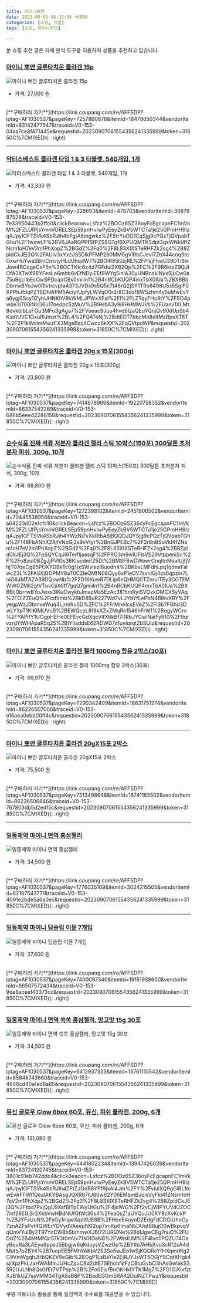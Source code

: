 ```yaml
---
title: 마이니뽀얀
date: 2023-09-05 06:15:54 +0800
categories: [쇼핑, 식품]
tags: [쇼핑, 마이니뽀얀]

---
```


본 쇼핑 추천 글은 자체 분석 도구를 이용하여 상품을 추천하고 있습니다.
### [마이니 뽀얀 글루타치온 콜라겐 15p](https://link.coupang.com/re/AFFSDP?lptag=AF1030537&pageKey=7257860678&itemId=18478650344&vendorItemId=83142477547&traceid=V0-153-04aa7ce8f471445e&requestid=20230907061554356241335999&token=31850C%7CMIXED)
![마이니 뽀얀 글루타치온 콜라겐 15p](https://ads-partners.coupang.com/image1/AvBIEYEpr2nmQHb9AoPSA-Ic4sB_cB5bHz7VV5xxHnxPr5xayLZ3vY_fxSP-sJD0VWCHlyp29Xe37W1YAb6JQhdm-ApOCw5E8N6nkEQil_J2caYq-NtbMWOWLiqe13-BK-274IMkMsYhu8eUuet3G5jDdJZT9VJr7YKZFhxCI7m1KLU03kMBiLP1-0Q3MraYSpP4pYDNR9--5mI2ckCEr3yTNyDkY5mJMwm085QkFgqx96DTn66EZTe_zESRH7Ck_KvSPJO4VhL7tZqAH_j9OZY=)
- 가격: 27,000 원
<br>
[**구매하러 가기**](https://link.coupang.com/re/AFFSDP?lptag=AF1030537&pageKey=7257860678&itemId=18478650344&vendorItemId=83142477547&traceid=V0-153-04aa7ce8f471445e&requestid=20230907061554356241335999&token=31850C%7CMIXED){: .right}
<br>

---

### [닥터스베스트 콜라겐 타입 1 & 3 타블렛, 540개입, 1개](https://link.coupang.com/re/AFFSDP?lptag=AF1030537&pageKey=228693&itemId=478703&vendorItemId=3087887528&traceid=V0-153-7e33950443b2ffc0&clickBeacon=Lsfcz%2BOOz6SZ36oyFcEgcapnFC1mVkM%2FZLUfPjsYmnVORELSEp59pnHvIwPyEeyZkBV5WTCTa1je25GPmHH9IzqAJpyIOFTSVk4SbRJih4bFgtA8mgwkx%2FStrYuOG1CqSjg9cPQzTjQVpabTGhu%2F1wxwLF%2BV6JAaRGPPfSfPZS8GTgfBXPUQMTKSdpt3qxWNkI4fZNsm1oH7eV2m1PhXopZ%2BGd2%2Fq0%2F8L83XIXSTeRHFZk2sg4%2B8ZpldCkJEj3Q%2FAUlv3xYxzJS5DlkPFMP280MM5gVlRbCJevl7ZbX44coq9rcOxwHuYwaSBmCncnyHLdUhqdW7%2BOIR95IJzjRE%2FPIsjFhwU39DTiBixJow4RCogeCxF5n%2BOCTKtc6z4d7GFdul2X82Qp%2FC%2F9R6ktzZ9QJtOfA3XTwX98YFeaLo6mhb6vEfNDyiEEf8WYg5inlA30yUNBcdklNyx5jLCw0a75u9qcllbEcOwSPDcqdCBs0miiln1%2B4nRCbKUQP4mxTbX0IUa%2BXBBIjDbrrwBYoJw0Rlvtrcvpta4373JVDs9s5Q5c7t46rQ2jSY1T9o8498U5s5SglF0XPPhJfdqPZTEDhWPM5AciyfUpfyLWVqO0r2r8C3ds1BWSzhm4y5uMwEvYa6ygj0Scy1iZyhUHNKhV8kWMLJPWxXFsl%2FI%2FLZTqyFHc8tY%2FSO4pwbe3l700iNhG6u17oedpc5zMuV%2B9eibA3y9i8HHMWJVs%2FUanv1XLMt8dvkblbLsFGu3MFo3gAga7%2FVoeac9Juu4hvd6IzaQEuYQnjQv90dUpSb4KsdtUVC1OxuRlJmzr%2BL4%2FQATeNj%2BdtEDT7bbcMo8eltMzBpeXT6T%2F2P1kWolmMwzFX3MgeBzq4Cwcc6kXX%2FqQVtpoWP&requestid=20230907061554356241335999&token=31850C%7CMIXED)
![닥터스베스트 콜라겐 타입 1 & 3 타블렛, 540개입, 1개](https://ads-partners.coupang.com/image1/riqAj9HuCRfwSvFwroqTDXyBYppsAG_CFnSBX8dlkZGvNhBXlX-LbS31H_8mkykmGxKJfIyGhdPlokJ9gykMG2E_7RDKAUwG_zNlCzY33M_xT-ABa7VEqvNBav07c24IlDPHejXnt6rUFiYXj6bzDVZeYExU8uzMPcfXrlwOZzk26ncusS1lQuChWMP0dL_qNDfuOQAtE6mdYt6LvzY7GHH5EUCFETDD4YnVCdp38k6yxRmUobFj8RvTXNCwxlH_s8Y0e97Q7k7o7uCR9N-vBOMwfaGMvvHxb2zcKKWGsCW0l_z8H_c=)
- 가격: 43,330 원
<br>
[**구매하러 가기**](https://link.coupang.com/re/AFFSDP?lptag=AF1030537&pageKey=228693&itemId=478703&vendorItemId=3087887528&traceid=V0-153-7e33950443b2ffc0&clickBeacon=Lsfcz%2BOOz6SZ36oyFcEgcapnFC1mVkM%2FZLUfPjsYmnVORELSEp59pnHvIwPyEeyZkBV5WTCTa1je25GPmHH9IzqAJpyIOFTSVk4SbRJih4bFgtA8mgwkx%2FStrYuOG1CqSjg9cPQzTjQVpabTGhu%2F1wxwLF%2BV6JAaRGPPfSfPZS8GTgfBXPUQMTKSdpt3qxWNkI4fZNsm1oH7eV2m1PhXopZ%2BGd2%2Fq0%2F8L83XIXSTeRHFZk2sg4%2B8ZpldCkJEj3Q%2FAUlv3xYxzJS5DlkPFMP280MM5gVlRbCJevl7ZbX44coq9rcOxwHuYwaSBmCncnyHLdUhqdW7%2BOIR95IJzjRE%2FPIsjFhwU39DTiBixJow4RCogeCxF5n%2BOCTKtc6z4d7GFdul2X82Qp%2FC%2F9R6ktzZ9QJtOfA3XTwX98YFeaLo6mhb6vEfNDyiEEf8WYg5inlA30yUNBcdklNyx5jLCw0a75u9qcllbEcOwSPDcqdCBs0miiln1%2B4nRCbKUQP4mxTbX0IUa%2BXBBIjDbrrwBYoJw0Rlvtrcvpta4373JVDs9s5Q5c7t46rQ2jSY1T9o8498U5s5SglF0XPPhJfdqPZTEDhWPM5AciyfUpfyLWVqO0r2r8C3ds1BWSzhm4y5uMwEvYa6ygj0Scy1iZyhUHNKhV8kWMLJPWxXFsl%2FI%2FLZTqyFHc8tY%2FSO4pwbe3l700iNhG6u17oedpc5zMuV%2B9eibA3y9i8HHMWJVs%2FUanv1XLMt8dvkblbLsFGu3MFo3gAga7%2FVoeac9Juu4hvd6IzaQEuYQnjQv90dUpSb4KsdtUVC1OxuRlJmzr%2BL4%2FQATeNj%2BdtEDT7bbcMo8eltMzBpeXT6T%2F2P1kWolmMwzFX3MgeBzq4Cwcc6kXX%2FqQVtpoWP&requestid=20230907061554356241335999&token=31850C%7CMIXED){: .right}
<br>

---

### [마이니 뽀얀 글루타치온 콜라겐 20g x 15포(300g)](https://link.coupang.com/re/AFFSDP?lptag=AF1030537&pageKey=7414878969&itemId=19220758352&vendorItemId=86337542269&traceid=V0-153-686b5eee42288158&requestid=20230907061554356241335999&token=31850C%7CMIXED)
![마이니 뽀얀 글루타치온 콜라겐 20g x 15포(300g)](https://ads-partners.coupang.com/image1/Cb1B87s0mJC6ezodCfBt26vI3j5tK9HXrMmtXJ3dyfd-WcQKEEXWQ7Oc_lP3yGZ4rzHmuhMq8hhFckjrDX8QTtAE7yGPs-WHuStKItByRQRD9d7GusBwHa5kivvuM5F-uhDl5s4oJgx7c_3BpZhGLkKfsgw94dv4v_zUIQia4Ba7HHUnM4AoDXH1Oz3ylEoDOmHofOvbkmwV3v18r6tiP_F4_MI8vGJtuqV7zkHZl000OaOJUAPTeoCh8qshHA5E7N8EHcWtto7IXZXbDZtUS7y2I_qLEHT85cYAGVqyO7zBHA==)
- 가격: 23,800 원
<br>
[**구매하러 가기**](https://link.coupang.com/re/AFFSDP?lptag=AF1030537&pageKey=7414878969&itemId=19220758352&vendorItemId=86337542269&traceid=V0-153-686b5eee42288158&requestid=20230907061554356241335999&token=31850C%7CMIXED){: .right}
<br>

---

### [순수식품 진짜 석류 저분자 콜라겐 젤리 스틱 10박스(150포) 300달톤 초저분자 피쉬, 300g, 10개](https://link.coupang.com/re/AFFSDP?lptag=AF1030537&pageKey=1272398102&itemId=2451900502&vendorItemId=70445538958&traceid=V0-153-a64223d02e1cfc10&clickBeacon=Lsfcz%2BOOz6SZ36oyFcEgcapnFC1mVkM%2FZLUfPjsYmnVORELSEp59pnHvIwPyEeyZkBV5WTCTa1je25GPmHH9IzqAJpyIOFTSVk4SbRJih4YWzNi7vXkRtbA6jBQQDJQYSjg9cPQzTjQVpabTGhu%2F148FbANhX2AjfvNoGj2s9vVtyr%2BnGJPEBc7%2F2r8nBSoVkI4fZNsm1oH7eV2m1PhXopZ%2BGd2%2Fq0%2F8L83XIXSTeRHFZk2sg4%2B8ZpldCkJEj3Q%2FpSQYCqJi9TerfljaasqF%2FPRO3m9wlUFIsVS29VtppeniSc%2F%2Fo8zui0BZgJjPVIOs38KIucdmfZ5Dt%2BMSF8wDWewrCnqltnMxaIUjfjVhjT07qeCg85POXYDBkTc0g1txSWvIezI8uodn4%2BKbvLMFdhLpq1qdneFalwcZ3L%2FASXjGOPMY8aT0C2IeQMfN08Qyy6xP1eOV7svnIGj4zs6qpzin7LoiO6JMTAZA39DQswNb%2F2D16KuwR7DLip6eQHMQ0TZnruITEy3GGTEMWWCZMiI2gtVTuvCjiX6ff7gqQ7gmiiln1%2B4nRCbKUQP4mxTbX0IUa%2BXBBIjDbrrwBYoJwxs3lKuCwykbJmazMa5EzAc3815mRyiSVOzkOMCXSyVAq%2FOlZZEuQ%2FcdVmb%2BkD85uR227Wd7vLJYbYfLePbN4BlKvXRY%2FyegpWzJ3bmveWuq4LjrnWu5D%2FC%2FFrMne1csEVeZ%2Fl3b7FGhd3DwLY3pT1KIKIMUVuB%2BEWQceL8f6kXZxZMqRe1546hFrWf%2BogyWCro%2FYAPlfY1UOgpHEHe0EFEvcGdXqcVifX6kBf7i1RbJYCwlNaiFyRf0%2F8qrvzrdYtWHApaR5q25%2BlYIIaddsE6ERDWD7afuyIqrqtZbSUiz&requestid=20230907061554356241335999&token=31850C%7CMIXED)
![순수식품 진짜 석류 저분자 콜라겐 젤리 스틱 10박스(150포) 300달톤 초저분자 피쉬, 300g, 10개](https://ads-partners.coupang.com/image1/fkIGxnnVejbpjO6XfljcUk-ogjseZ3CvjjjhGveucE4Zo0tf3HGfwxZbIkbVVRy_EgkBdSHYfP09zyNI_37fYNfbL5dxXZQOK86_a9ypYj7Bi-pyU-Mjk89H2lICyEqL35uAevYYgbYub-r78lNosHk8oNROnEAJcox63YUbyNAS6WTFMtljl6a8xOU2kJknEaAWRrQHVqxqTM3sxXt1p404dwpaOXe-0HVvSVLlgBHt-cCh6HoX9gda-oXPNIqJtWo0KHX9IlN0sx_Xph75IPgbH6eTkRZuXYLb3_pkZQk4u61N)
- 가격: 69,800 원
<br>
[**구매하러 가기**](https://link.coupang.com/re/AFFSDP?lptag=AF1030537&pageKey=1272398102&itemId=2451900502&vendorItemId=70445538958&traceid=V0-153-a64223d02e1cfc10&clickBeacon=Lsfcz%2BOOz6SZ36oyFcEgcapnFC1mVkM%2FZLUfPjsYmnVORELSEp59pnHvIwPyEeyZkBV5WTCTa1je25GPmHH9IzqAJpyIOFTSVk4SbRJih4YWzNi7vXkRtbA6jBQQDJQYSjg9cPQzTjQVpabTGhu%2F148FbANhX2AjfvNoGj2s9vVtyr%2BnGJPEBc7%2F2r8nBSoVkI4fZNsm1oH7eV2m1PhXopZ%2BGd2%2Fq0%2F8L83XIXSTeRHFZk2sg4%2B8ZpldCkJEj3Q%2FpSQYCqJi9TerfljaasqF%2FPRO3m9wlUFIsVS29VtppeniSc%2F%2Fo8zui0BZgJjPVIOs38KIucdmfZ5Dt%2BMSF8wDWewrCnqltnMxaIUjfjVhjT07qeCg85POXYDBkTc0g1txSWvIezI8uodn4%2BKbvLMFdhLpq1qdneFalwcZ3L%2FASXjGOPMY8aT0C2IeQMfN08Qyy6xP1eOV7svnIGj4zs6qpzin7LoiO6JMTAZA39DQswNb%2F2D16KuwR7DLip6eQHMQ0TZnruITEy3GGTEMWWCZMiI2gtVTuvCjiX6ff7gqQ7gmiiln1%2B4nRCbKUQP4mxTbX0IUa%2BXBBIjDbrrwBYoJwxs3lKuCwykbJmazMa5EzAc3815mRyiSVOzkOMCXSyVAq%2FOlZZEuQ%2FcdVmb%2BkD85uR227Wd7vLJYbYfLePbN4BlKvXRY%2FyegpWzJ3bmveWuq4LjrnWu5D%2FC%2FFrMne1csEVeZ%2Fl3b7FGhd3DwLY3pT1KIKIMUVuB%2BEWQceL8f6kXZxZMqRe1546hFrWf%2BogyWCro%2FYAPlfY1UOgpHEHe0EFEvcGdXqcVifX6kBf7i1RbJYCwlNaiFyRf0%2F8qrvzrdYtWHApaR5q25%2BlYIIaddsE6ERDWD7afuyIqrqtZbSUiz&requestid=20230907061554356241335999&token=31850C%7CMIXED){: .right}
<br>

---

### [마이니 뽀얀 글루타치온 콜라겐 젤리 1000mg 함유 2박스(30포)](https://link.coupang.com/re/AFFSDP?lptag=AF1030537&pageKey=7290342499&itemId=18631751274&vendorItemId=86226507006&traceid=V0-153-e16aea0ebb00ff4c&requestid=20230907061554356241335999&token=31850C%7CMIXED)
![마이니 뽀얀 글루타치온 콜라겐 젤리 1000mg 함유 2박스(30포)](https://ads-partners.coupang.com/image1/MTSgtgAR0RUm6F4-MSc5KQkEg-8yld_baq68NItoUjBzq9kQb2hRtsbyAOy2GDo-TqtNDiHQo7LDtC6OYrTnM7AFLVXs38L3pyn3VqljEitUEcvt2RWBQ6hirj-xsL1GanytAiJMvhFteqZCnMnRkjXynJxHPmLnJMV9wWycpTT3JHZn1rTYihi4w9Ih6iDMjHw0rU3cpbplIiqc9AnCeH2H4U1qUgZfhK-G6fs3ManpzpFYufpYa-rVhWahnKH1VZ8zm_S1uH6h6ISnT1fkYzoOD8JSDNRHwm3wKWxkGzg=)
- 가격: 66,970 원
<br>
[**구매하러 가기**](https://link.coupang.com/re/AFFSDP?lptag=AF1030537&pageKey=7290342499&itemId=18631751274&vendorItemId=86226507006&traceid=V0-153-e16aea0ebb00ff4c&requestid=20230907061554356241335999&token=31850C%7CMIXED){: .right}
<br>

---

### [마이니 뽀얀 글루타치온 콜라겐 20gX15포 2박스](https://link.coupang.com/re/AFFSDP?lptag=AF1030537&pageKey=7313498648&itemId=18741163502&vendorItemId=86226506846&traceid=V0-153-767803db5d2edf5c&requestid=20230907061554356241335999&token=31850C%7CMIXED)
![마이니 뽀얀 글루타치온 콜라겐 20gX15포 2박스](https://ads-partners.coupang.com/image1/Sle09qahKekLtqE3StpUnxYDRZcfH-_Xr390rt0ExUiaPr9tPiHnmYXajiEuevesx68hTVMSldD6l-fZMjJPS9LZ0cxvuMVmOX5hYb5xOn0uo5jVqzJlB1uIsDsUNoywe47igxiS5pMFdvMOo9aNkWRSj8PlULtu5RlooUlz47gUt5XxooaUs9CakwL_VhKBJLJzyXln6FitJz0iKElhEZ03Q6i8FMiUPyo6rCLViTIaTgtTgyVOm83RScmY62LfVCc1HhXsuHEwapvICV_GI62VvpjpBS8BS4EBCoWewwpk)
- 가격: 75,500 원
<br>
[**구매하러 가기**](https://link.coupang.com/re/AFFSDP?lptag=AF1030537&pageKey=7313498648&itemId=18741163502&vendorItemId=86226506846&traceid=V0-153-767803db5d2edf5c&requestid=20230907061554356241335999&token=31850C%7CMIXED){: .right}
<br>

---

### [일동제약 마이니 면역 홍삼젤리](https://link.coupang.com/re/AFFSDP?lptag=AF1030537&pageKey=1776035109&itemId=3024215505&vendorItemId=82167543771&traceid=V0-153-4091e2bde5a6a0ec&requestid=20230907061554356241335999&token=31850C%7CMIXED)
![일동제약 마이니 면역 홍삼젤리](https://ads-partners.coupang.com/image1/47rrjIeRj-Qfkq0z48wJ1cR52RsggmzGJxoSFs8dGTl-VdI7tSEKzWVsRmxHd0Q0-hgYJRMNs3t5_dW5Lx44mY337Jw7fDsTxSYjNXQLyYcwc8qyUvjV46_bBDN3PqCIHmV7_Vskrhiul0y2aLQTMP0LJWFyrxuWRacRRUm2lZewl--ePqiOUSzswrDo6SqZc_1MTQrKiO0Zds0g33SXxMXwmppQpOIOrfaSEv88sIdfSq1Wxrvlx4pxfcV5OpelawUEF1yKokAd7DJJGIulU6YIZJBsN4r4PAIWv1ky-g==)
- 가격: 34,500 원
<br>
[**구매하러 가기**](https://link.coupang.com/re/AFFSDP?lptag=AF1030537&pageKey=1776035109&itemId=3024215505&vendorItemId=82167543771&traceid=V0-153-4091e2bde5a6a0ec&requestid=20230907061554356241335999&token=31850C%7CMIXED){: .right}
<br>

---

### [일동제약 마이니 딥슬립 이뮨 7개입](https://link.coupang.com/re/AFFSDP?lptag=AF1030537&pageKey=7400097340&itemId=19151938600&vendorItemId=86507572434&traceid=V0-153-9de8aceef43373cd&requestid=20230907061554356241335999&token=31850C%7CMIXED)
![일동제약 마이니 딥슬립 이뮨 7개입](https://ads-partners.coupang.com/image1/kSF7yGQV_lQZlHKqkXP1rUpEB5OgCqkzmfBsoHhBwRgP5tzW0DFI5S6O2cwD35-codoLdVW0FHUDsUL2E2gGjhy81Yik2TPvn_aCfra4XvC0ymx6EiFyP0ZV93bgzsXKQQg_0j4AoRlnItNh2QJJLJtS9rN4izzo3i4BC9jFgTLbnRNfhKQf6FPCkmQLGN2XTiNG_W_26Uxvt0EDJq_TGFMr13IgPNbtb3KoLTvTMHFRvj2NSMTvtF50mZcb-oTSpEcXqrjNwSvbsDLE6Ueo9UkCZgDXiLqA9WhOMVwbxVLL)
- 가격: 37,800 원
<br>
[**구매하러 가기**](https://link.coupang.com/re/AFFSDP?lptag=AF1030537&pageKey=7400097340&itemId=19151938600&vendorItemId=86507572434&traceid=V0-153-9de8aceef43373cd&requestid=20230907061554356241335999&token=31850C%7CMIXED){: .right}
<br>

---

### [일동제약 마이니 면역 쑥쑥 홍삼젤리, 망고맛 15g 30포](https://link.coupang.com/re/AFFSDP?lptag=AF1030537&pageKey=6412937335&itemId=13761110542&vendorItemId=85848743660&traceid=V0-153-4646cd40a1ed6a65&requestid=20230907061554356241335999&token=31850C%7CMIXED)
![일동제약 마이니 면역 쑥쑥 홍삼젤리, 망고맛 15g 30포](https://ads-partners.coupang.com/image1/-5MyVC0kU34BqnD5-297SvWMjedHN0erYOirEFOLVTOnOutkUvvv-failPsMrQOD9FGNEbWE48xekqgu72ben6nvfQgQrdokk0mC-um1oo_PhTwu16Di5Dq_7U9qCP2-ckvHobeCP20jtWqiNzOKRwJmM2uQt0iDqRV1uEqYuYcr-ws1EtDIax5K9CQgdGkRcegsw6C6nFSXlN1VeAfX70Kf7aO1iYBFwtyfEnDUxSxxzhq0RFCzG3vIo88ZFsANSZ9mHc4Li3wgXA_kLJBctK1X69v9zZlywrpBj9lRmA==)
- 가격: 34,500 원
<br>
[**구매하러 가기**](https://link.coupang.com/re/AFFSDP?lptag=AF1030537&pageKey=6412937335&itemId=13761110542&vendorItemId=85848743660&traceid=V0-153-4646cd40a1ed6a65&requestid=20230907061554356241335999&token=31850C%7CMIXED){: .right}
<br>

---

### [뮤신 글로우 Glow 6box 60포, 뮤신, 피쉬 콜라겐, 200g, 6개](https://link.coupang.com/re/AFFSDP?lptag=AF1030537&pageKey=6441802234&itemId=13947426039&vendorItemId=83724120745&traceid=V0-153-3801c91eb742ddc4&clickBeacon=Lsfcz%2BOOz6SZ36oyFcEgcapnFC1mVkM%2FZLUfPjsYmnVORELSEp59pnHvIwPyEeyZkBV5WTCTa1je25GPmHH9IzqAJpyIOFTSVk4SbRJih4ZFtZJOoR8YPf9jxAl4Jm%2FY%2FviuiXQ9gGiBL1tcwEvAFFWl1QealAKYBAsgJQXR87IU80w62Y06EMbmBJqisVyFkI4fZNsm1oH7eV2m1PhXopZ%2BGd2%2Fq0%2F8L83XIXSTeRHFZk2sg4%2B8ZpldCkJEj3Q%2Ftbd7PxjQgU9XafBlTpEWyUtGu%2F4jclWG%2Ff2vCjWIPYUVdUZOC7mf28EGjSr2XkbVwHBdNUfGtWt30s4%2Fea0sZ1aUYQuJU0XY9cXvKckP%2BJYFsUuN%2FyGy1rIqwXqdXUE6B%2FHoeE4uyoD2EdgFdCDGIUhoOy7znAZFsPvt4QWErYDVydVAeepNG2up7xnKp6ImaNbDUqf88ujO0wBkpvqVqUmVYuIBy2T97YnCW8hSbmmwXJ6I72lURIZNe%2BdlJgwCEg7nuO%2FUDdZ%2B4MtMfQc57k3t0mVx71sGIOaN8%2FWhslUM%2F4Ivc0PQZU74OayBquRa3LAEyu9ppsJ5Bbgjw6qKduysVZwzOp%2BYtlb7AHbXvuScRf2sA4dMetb7pZBY4%2B7uopEE5FMhYAKbV2S3So5wJEo1wSjKQQRcYfHXqmdKg2C9VmWgqhJHbQKZV9eGib%2BOgP1LsBsYle2EjRJYJsWT5OGjY9CqtXHgk4sjiXpzPkLzaHWAMmJUHcZpuC8d2dtE7SEhohNtFzC8tuGvbO3hAsGwlakS35R2UJLNh8QsGfEr7VTPsp%2B%2Fo0EjvfBnOKHkIYTK1Mg7%2FG1GiXixfztXJB1kUZ7ssVMM34TgA8aB8P%2BadEGGmSRAK2DuiNZTPwzY&requestid=20230907061554356241335999&token=31850C%7CMIXED)
![뮤신 글로우 Glow 6box 60포, 뮤신, 피쉬 콜라겐, 200g, 6개](https://ads-partners.coupang.com/image1/BJo1vsJFZSruq_73BPIXlSXSlVJWOJBx3qDw1MwDvBAeVYPufV5OeYYuEYJTaAY3IjJaAIicpitreCi3cjWYXM3t_2fQDszZKoUUmCvLRC7EulpTo8L92JmPB83GOjd7c4f2h5QneAkDEUCqTt414QD4GZn9fD6PW5t_JNGdQQ9tNoBYq6ecpo8zY7PT1jpF-MbL7YlXjnkkyLiPBiBoHRSIkBaQWa4Q0Sqa72JOzInb1bXRm_jN5pMUV3nbN8l3Td3MJLDmjgEE1TtcotBhIaIEBWZIZWlH9Lspgz6pr6awc-2H)
- 가격: 131,080 원
<br>
[**구매하러 가기**](https://link.coupang.com/re/AFFSDP?lptag=AF1030537&pageKey=6441802234&itemId=13947426039&vendorItemId=83724120745&traceid=V0-153-3801c91eb742ddc4&clickBeacon=Lsfcz%2BOOz6SZ36oyFcEgcapnFC1mVkM%2FZLUfPjsYmnVORELSEp59pnHvIwPyEeyZkBV5WTCTa1je25GPmHH9IzqAJpyIOFTSVk4SbRJih4ZFtZJOoR8YPf9jxAl4Jm%2FY%2FviuiXQ9gGiBL1tcwEvAFFWl1QealAKYBAsgJQXR87IU80w62Y06EMbmBJqisVyFkI4fZNsm1oH7eV2m1PhXopZ%2BGd2%2Fq0%2F8L83XIXSTeRHFZk2sg4%2B8ZpldCkJEj3Q%2Ftbd7PxjQgU9XafBlTpEWyUtGu%2F4jclWG%2Ff2vCjWIPYUVdUZOC7mf28EGjSr2XkbVwHBdNUfGtWt30s4%2Fea0sZ1aUYQuJU0XY9cXvKckP%2BJYFsUuN%2FyGy1rIqwXqdXUE6B%2FHoeE4uyoD2EdgFdCDGIUhoOy7znAZFsPvt4QWErYDVydVAeepNG2up7xnKp6ImaNbDUqf88ujO0wBkpvqVqUmVYuIBy2T97YnCW8hSbmmwXJ6I72lURIZNe%2BdlJgwCEg7nuO%2FUDdZ%2B4MtMfQc57k3t0mVx71sGIOaN8%2FWhslUM%2F4Ivc0PQZU74OayBquRa3LAEyu9ppsJ5Bbgjw6qKduysVZwzOp%2BYtlb7AHbXvuScRf2sA4dMetb7pZBY4%2B7uopEE5FMhYAKbV2S3So5wJEo1wSjKQQRcYfHXqmdKg2C9VmWgqhJHbQKZV9eGib%2BOgP1LsBsYle2EjRJYJsWT5OGjY9CqtXHgk4sjiXpzPkLzaHWAMmJUHcZpuC8d2dtE7SEhohNtFzC8tuGvbO3hAsGwlakS35R2UJLNh8QsGfEr7VTPsp%2B%2Fo0EjvfBnOKHkIYTK1Mg7%2FG1GiXixfztXJB1kUZ7ssVMM34TgA8aB8P%2BadEGGmSRAK2DuiNZTPwzY&requestid=20230907061554356241335999&token=31850C%7CMIXED)


쿠팡 파트너스 활동을 통해 일정액의 수수료를 제공받을 수 있습니다.
